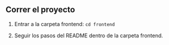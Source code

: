 ## Correr el proyecto

1. Entrar a la carpeta frontend:
```cd frontend```

2. Seguir los pasos del README dentro de la carpeta frontend.
